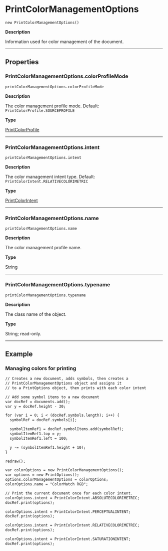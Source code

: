 <a id="jsobjref-printcolormanagementoptions"></a>

# PrintColorManagementOptions

`new PrintColorManagementOptions()`

**Description**

Information used for color management of the document.

---

## Properties

<a id="jsobjref-printcolormanagementoptions-colorprofilemode"></a>

### PrintColorManagementOptions.colorProfileMode

`printColorManagementOptions.colorProfileMode`

**Description**

The color management profile mode. Default: `PrintColorProfile.SOURCEPROFILE`

**Type**

[PrintColorProfile](scripting-constants.md#jsobjref-scripting-constants-printcolorprofile)

---

<a id="jsobjref-printcolormanagementoptions-intent"></a>

### PrintColorManagementOptions.intent

`printColorManagementOptions.intent`

**Description**

The color management intent type. Default: `PrintColorIntent.RELATIVECOLORIMETRIC`

**Type**

[PrintColorIntent](scripting-constants.md#jsobjref-scripting-constants-printcolorintent)

---

<a id="jsobjref-printcolormanagementoptions-name"></a>

### PrintColorManagementOptions.name

`printColorManagementOptions.name`

**Description**

The color management profile name.

**Type**

String

---

<a id="jsobjref-printcolormanagementoptions-typename"></a>

### PrintColorManagementOptions.typename

`printColorManagementOptions.typename`

**Description**

The class name of the object.

**Type**

String; read-only.

---

## Example

### Managing colors for printing

```default
// Creates a new document, adds symbols, then creates a
// PrintColorManagementOptions object and assigns it
// to a PrintOptions object, then prints with each color intent

// Add some symbol items to a new document
var docRef = documents.add();
var y = docRef.height - 30;

for (var i = 0; i < (docRef.symbols.length); i++) {
  symbolRef = docRef.symbols[i];

  symbolItemRef1 = docRef.symbolItems.add(symbolRef);
  symbolItemRef1.top = y;
  symbolItemRef1.left = 100;

  y -= (symbolItemRef1.height + 10);
}

redraw();

var colorOptions = new PrintColorManagementOptions();
var options = new PrintOptions();
options.colorManagementOptions = colorOptions;
colorOptions.name = "ColorMatch RGB";

// Print the current document once for each color intent.
colorOptions.intent = PrintColorIntent.ABSOLUTECOLORIMETRIC;
docRef.print(options);

colorOptions.intent = PrintColorIntent.PERCEPTUALINTENT;
docRef.print(options);

colorOptions.intent = PrintColorIntent.RELATIVECOLORIMETRIC;
docRef.print(options);

colorOptions.intent = PrintColorIntent.SATURATIONINTENT;
docRef.print(options);
```
